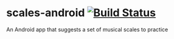 # scales-android [![Build Status](https://travis-ci.org/tmct/scales-android.svg?branch=master)](https://travis-ci.org/tmct/scales-android)

An Android app that suggests a set of musical scales to practice

